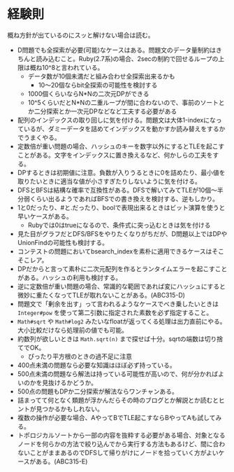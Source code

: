 # 経験則

概ね方針が出ているのにスッと解けない場合は読む。

- D問題でも全探索が必要(可能)なケースはある。問題文のデータ量制約はきちんと読み込むこと。Ruby(2.7系)の場合、2secの制約で回せるループの上限は概ね10^8と言われている。
    - データ数が10個未満だと組み合わせ全探索出来るかも
        - 10～20個ならbit全探索の可能性を検討する
    - 1000個くらいならN*Nの二次元DPができる
    - 10^5くらいだとN*Nの二重ループが間に合わないので、事前のソートとか二分探索とか一次元DPなどなど工夫する必要がある
- 配列のインデックスの取り回しに気を付ける。問題文は大体1-indexになっているが、ダミーデータを詰めてインデックスを動かすか読み替えをするかでうまくやる。
- 定数倍が重い問題の場合、ハッシュのキーを数字以外にするとTLEを起こすことがある。文字をインデックスに置き換えるなど、何かしらの工夫をする。
- DPするときは初期値に注意。負数が入りうるときに0を詰めたり、最小値を取りたいときに適当な値が小さすぎたりしないように気を付ける。
- DFSとBFSは結構な確率で互換性がある。DFSで解いてみてTLEが10個～半分弱くらい出るようであればBFSでの書き換えを検討する、逆もしかり。
- 1と0だったり、#と.だったり、boolで表現出来るときはビット演算を使うと早いケースがある。
    - Rubyでは0はtrueになるので、条件式に突っ込むときは気を付ける
- 見た目がグラフだとDFS/BFSをやりたくなりがちだが、D問題以上ではDPやUnionFindの可能性も検討する。
- コンテストの問題においてbsearch_indexを素朴に適用できるケースはそこそこレア。
- DPだからと言って素朴に二次元配列を作るとランタイムエラーを起こすことがある。ハッシュの利用も検討する。
- 逆に定数倍が重い問題の場合、常識的な範囲であれば変にハッシュにすると微妙に重たくなってTLEが取れないことがある。(ABC315-D)
- 問題文で「剰余を出す」って言われるようなケースでべき乗したいときは `Integer#pow` を使って第二引数に指定された素数を必ず指定すること。
- `Math#sqrt` や `Math#log2` みたいなfloatが返ってくる処理は出力直前にやる。大小比較だけなら処理前の値でも可能。
- 約数列が欲しいときは `Math.sqrt(n)` まで探せば十分。sqrtの端数は切り捨てでOK。
    - ぴったり平方根のときの過不足に注意
- 400点未満の問題なら必要な知識はほぼ必ず持っている。
- 500点未満の問題なら解法は持っている可能性が高いので、何が分かればよいのかを見抜けるかどうか。
- 500点の問題もDPか二分探索が解法ならワンチャンある。
- 詰まってて何となく類題が浮かんだらその時のブログとか解説とか読むとヒントが見つかるかもしれない。
- 複数の操作が必要な場合、AやってBでTLE起こすならBやってAも試してみる。
- トポロジカルソートから一部の内容を抜粋する必要がある場合、対象となるノードを何らかの方法で絞り込んでから実行する方法もあるけど、間に合わないことがままあるのでDFSして帰りがけにノードを拾っていく方がよいケースがある。(ABC315-E)
